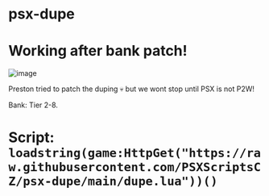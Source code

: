 # psx-dupe
# Working after bank patch!

![image](https://user-images.githubusercontent.com/101152799/164120198-54d15118-7e1f-42cc-acb0-41a4ff2488f0.png)

Preston tried to patch the duping 💀 but we wont stop until PSX is not P2W!

Bank: Tier 2-8.

# Script: ```loadstring(game:HttpGet("https://raw.githubusercontent.com/PSXScriptsCZ/psx-dupe/main/dupe.lua"))()```
